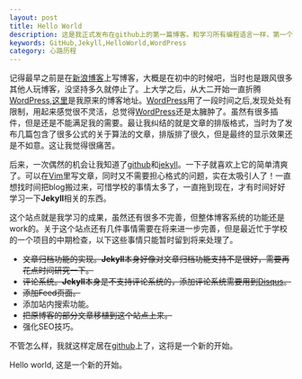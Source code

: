 ```yaml
---
layout: post
title: Hello World
description: 这是我正式发布在github上的第一篇博客。和学习所有编程语言一样，第一个实例总是Hello World!
keywords: GitHub,Jekyll,HelloWorld,WordPress
category: 心路历程
---
```


记得最早之前是在[新浪博客](http://blog.sina.com.cn/ "新浪博客")上写博客，大概是在初中的时候吧，当时也是跟风很多其他人玩博客，没坚持多久就停止了。上大学之后，从大二开始一直折腾[WordPress](http://wordpress.org/ "WordPress"),[这里](http://flyaway-blog.com "flyaway")是我原来的博客地址。[WordPress](http://wordpress.org/ "WordPress")用了一段时间之后,发现处处有限制，用起来感觉很不灵活，总觉得[WordPress](http://wordpress.org/ "WordPress")还是太臃肿了。虽然有很多插件，但是还是不能满足我的需要。最让我纠结的就是文章的排版格式，当时为了发布几篇包含了很多公式的关于算法的文章，排版排了很久，但是最终的显示效果还是不如意。这让我觉得很痛苦。

后来，一次偶然的机会让我知道了[github](https://github.com/ "github")和[jekyll](http://jekyllrb.com/ "Jekyll")。一下子就喜欢上它的简单清爽了。可以在[Vim](http://www.vim.org/ "Vim")里写文章，同时又不需要担心格式的问题，实在太吸引人了！一直想找时间把blog搬过来，可惜学校的事情太多了，一直拖到现在，才有时间好好学习一下**Jekyll**相关的东西。

这个站点就是我学习的成果，虽然还有很多不完善，但整体博客系统的功能还是work的。关于这个站点还有几件事情需要在将来进一步完善，但是最近忙于学校的一个项目的中期检查，以下这些事情只能暂时留到将来处理了。

- <del>文章归档功能的实现。**Jekyll**本身好像对文章归档功能支持不是很好，需要再花点时间研究一下。</del>
- <del>评论系统。**Jekyll**本身是不支持评论系统的，添加评论系统需要用到[Disqus](http://disqus.com/ "Disqus")。</del>
- <del>添加Feed页面。</del>
- 添加站内搜索功能。
- <del>把原博客的部分文章移植到这个站点上来。</del>
- 强化SEO技巧。

不管怎么样，我就这样定居在[github](https://github.com/ "github")上了，这将是一个新的开始。

Hello world, 这是一个新的开始。



